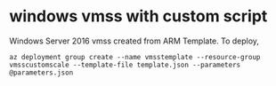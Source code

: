 # windows vmss with custom script
Windows Server 2016 vmss created from ARM Template. To deploy,

```az deployment group create --name vmsstemplate --resource-group vmsscustomscale --template-file template.json --parameters @parameters.json```
